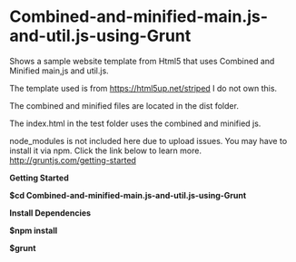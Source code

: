 # Combined-and-minified-main.js-and-util.js-using-Grunt
Shows a sample website template from Html5 that uses Combined and Minified main,js and util.js.

The template used is from https://html5up.net/striped
I do not own this.

The combined and minified files are located in the dist folder.

The index.html in the test folder uses the combined and minified js.

node_modules is not included here due to upload issues. You may have to install it via npm.
Click the link below to learn more.
http://gruntjs.com/getting-started


<b>Getting Started<b>

$cd Combined-and-minified-main.js-and-util.js-using-Grunt


Install Dependencies

$npm install

$grunt
